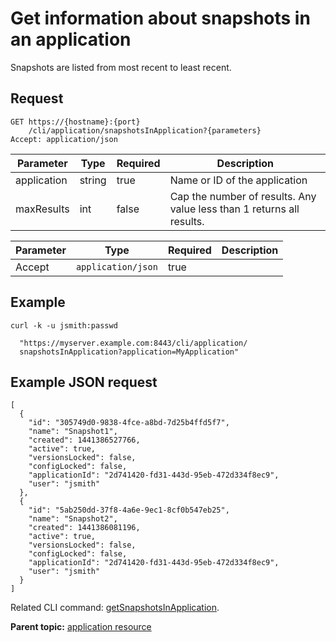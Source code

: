 # Get information about snapshots in an application

Snapshots are listed from most recent to least recent.

## Request

```
GET https://{hostname}:{port}
    /cli/application/snapshotsInApplication?{parameters}
Accept: application/json

```

|Parameter|Type|Required|Description|
|---------|----|--------|-----------|
|application|string|true|Name or ID of the application|
|maxResults|int|false|Cap the number of results. Any value less than 1 returns all results.|

|Parameter|Type|Required|Description|
|---------|----|--------|-----------|
|Accept|`application/json`|true| |

## Example

```
curl -k -u jsmith:passwd 
   
  "https://myserver.example.com:8443/cli/application/
  snapshotsInApplication?application=MyApplication"
```

## Example JSON request

```
[
  {
    "id": "305749d0-9838-4fce-a8bd-7d25b4ffd5f7",
    "name": "Snapshot1",
    "created": 1441386527766,
    "active": true,
    "versionsLocked": false,
    "configLocked": false,
    "applicationId": "2d741420-fd31-443d-95eb-472d334f8ec9",
    "user": "jsmith"
  },
  {
    "id": "5ab250dd-37f8-4a6e-9ec1-8cf0b547eb25",
    "name": "Snapshot2",
    "created": 1441386081196,
    "active": true,
    "versionsLocked": false,
    "configLocked": false,
    "applicationId": "2d741420-fd31-443d-95eb-472d334f8ec9",
    "user": "jsmith"
  }
]
```

Related CLI command: [getSnapshotsInApplication](udclient_getsnapshotsinapplication.md).

**Parent topic:** [application resource](../../com.ibm.udeploy.api.doc/topics/rest_cli_application.md)


